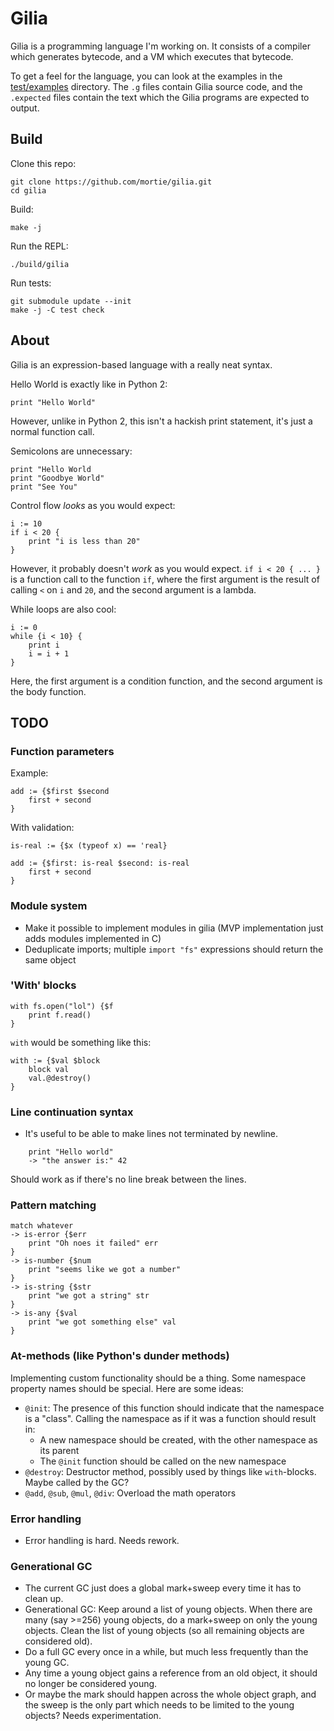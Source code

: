 # Gilia

Gilia is a programming language I'm working on.
It consists of a compiler which generates bytecode, and a VM which executes
that bytecode.

To get a feel for the language, you can look at the examples in the
[test/examples](https://github.com/mortie/gilia/tree/main/test/examples)
directory. The `.g` files contain Gilia source code, and the
`.expected` files contain the text which the Gilia programs are expected to output.

## Build

Clone this repo:

	git clone https://github.com/mortie/gilia.git
	cd gilia

Build:

	make -j

Run the REPL:

	./build/gilia

Run tests:

	git submodule update --init
	make -j -C test check

## About

Gilia is an expression-based language with a really neat syntax.

Hello World is exactly like in Python 2:

	print "Hello World"

However, unlike in Python 2, this isn't a hackish print statement,
it's just a normal function call.

Semicolons are unnecessary:

	print "Hello World
	print "Goodbye World"
	print "See You"

Control flow _looks_ as you would expect:

	i := 10
	if i < 20 {
		print "i is less than 20"
	}

However, it probably doesn't _work_ as you would expect.
`if i < 20 { ... }` is a function call to the function `if`, where the first argument
is the result of calling `<` on `i` and `20`, and the second argument is a lambda.

While loops are also cool:

	i := 0
	while {i < 10} {
		print i
		i = i + 1
	}

Here, the first argument is a condition function, and the second argument is
the body function.

## TODO

### Function parameters

Example:

	add := {$first $second
		first + second
	}

With validation:

	is-real := {$x (typeof x) == 'real}

	add := {$first: is-real $second: is-real
		first + second
	}

### Module system

* Make it possible to implement modules in gilia
  (MVP implementation just adds modules implemented in C)
* Deduplicate imports; multiple `import "fs"` expressions should return the same object

### 'With' blocks

	with fs.open("lol") {$f
		print f.read()
	}

`with` would be something like this:

	with := {$val $block
		block val
		val.@destroy()
	}

### Line continuation syntax

* It's useful to be able to make lines not terminated by newline.

```
	print "Hello world"
	-> "the answer is:" 42
```

Should work as if there's no line break between the lines.

### Pattern matching

	match whatever
	-> is-error {$err
		print "Oh noes it failed" err
	}
	-> is-number {$num
		print "seems like we got a number"
	}
	-> is-string {$str
		print "we got a string" str
	}
	-> is-any {$val
		print "we got something else" val
	}

### At-methods (like Python's dunder methods)

Implementing custom functionality should be a thing. Some namespace property
names should be special. Here are some ideas:

* `@init`: The presence of this function should indicate that the namespace
  is a "class". Calling the namespace as if it was a function should result in:
	* A new namespace should be created, with the other namespace as its parent
	* The `@init` function should be called on the new namespace
* `@destroy`: Destructor method, possibly used by things like `with`-blocks.
  Maybe called by the GC?
* `@add`, `@sub`, `@mul`, `@div`: Overload the math operators

### Error handling

* Error handling is hard. Needs rework.

### Generational GC

* The current GC just does a global mark+sweep every time it has to clean up.
* Generational GC: Keep around a list of young objects. When there are many
  (say >=256) young objects, do a mark+sweep on only the young objects.
  Clean the list of young objects (so all remaining objects are considered old).
* Do a full GC every once in a while, but much less frequently than the young GC.
* Any time a young object gains a reference from an old object, it should
  no longer be considered young.
* Or maybe the mark should happen across the whole object graph, and the sweep
  is the only part which needs to be limited to the young objects?
  Needs experimentation.
